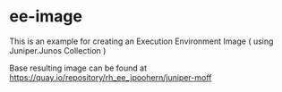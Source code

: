 # ee-image
This is an example for creating an Execution Environment Image ( using Juniper.Junos Collection )

Base resulting image can be found at 
https://quay.io/repository/rh_ee_jpoohern/juniper-moff
